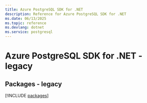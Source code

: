 ```yaml
---
title: Azure PostgreSQL SDK for .NET
description: Reference for Azure PostgreSQL SDK for .NET
ms.date: 06/13/2025
ms.topic: reference
ms.devlang: dotnet
ms.service: postgresql
---
```

# Azure PostgreSQL SDK for .NET - legacy
## Packages - legacy
[!INCLUDE [packages](postgresql-index.md)]